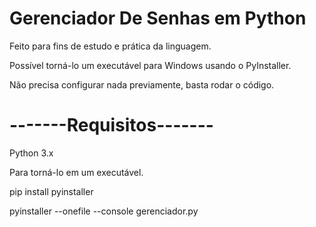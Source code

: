 # Gerenciador De Senhas em Python
Feito para fins de estudo e prática da linguagem.</p>
Possível torná-lo um executável para Windows usando o PyInstaller.</p>
Não precisa configurar nada previamente, basta rodar o código.</p></p>
# -------Requisitos-------
Python 3.x</p>
Para torná-lo em um executável.</p>
pip install pyinstaller</p>
pyinstaller --onefile --console gerenciador.py
